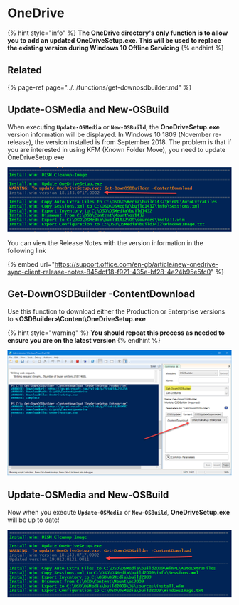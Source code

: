 # OneDrive

{% hint style="info" %}
**The OneDrive directory's only function is to allow you to add an updated OneDriveSetup.exe.  This will be used to replace the existing version during Windows 10 Offline Servicing**
{% endhint %}

## Related

{% page-ref page="../../functions/get-downosdbuilder.md" %}

## Update-OSMedia and New-OSBuild

When executing **`Update-OSMedia`** or **`New-OSBuild`**, the **OneDriveSetup.exe** version information will be displayed.  In Windows 10 1809 \(November re-release\), the version installed is from September 2018.  The problem is that if you are interested in using KFM \(Known Folder Move\), you need to update OneDriveSetup.exe

![](../../../../.gitbook/assets/image%20%2842%29.png)

You can view the Release Notes with the version information in the following link

{% embed url="https://support.office.com/en-gb/article/new-onedrive-sync-client-release-notes-845dcf18-f921-435e-bf28-4e24b95e5fc0" %}

## Get-DownOSDBuilder -ContentDownload

Use this function to download either the Production or Enterprise versions to **&lt;OSDBuilder&gt;\Content\OneDriveSetup.exe**

{% hint style="warning" %}
**You should repeat this process as needed to ensure you are on the latest version**
{% endhint %}

![](../../../../.gitbook/assets/image%20%28144%29.png)

## Update-OSMedia and New-OSBuild

Now when you execute **`Update-OSMedia`** or **`New-OSBuild`**,  **OneDriveSetup.exe** will be up to date!

![](../../../../.gitbook/assets/image%20%28100%29.png)



